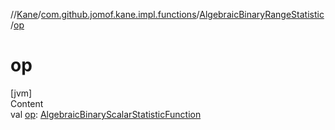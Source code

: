 //[Kane](../../index.md)/[com.github.jomof.kane.impl.functions](../index.md)/[AlgebraicBinaryRangeStatistic](index.md)/[op](op.md)



# op  
[jvm]  
Content  
val [op](op.md): [AlgebraicBinaryScalarStatisticFunction](../-algebraic-binary-scalar-statistic-function/index.md)  



